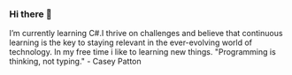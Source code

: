 ### Hi there 👋
 I’m currently learning C#.I thrive on challenges and believe that continuous learning is the key to staying relevant in the ever-evolving world of technology. 
 In my free time i like to learning new things.
"Programming is thinking, not typing." - Casey Patton

<!--
**Aleksandar0004/aleksandar0004** is a ✨ _special_ ✨ repository because its `README.md` (this file) appears on your GitHub profile.

Here are some ideas to get you started:

- 🔭 I’m currently working on ...
- 🌱 I’m currently learning ...
- 👯 I’m looking to collaborate on ...
- 🤔 I’m looking for help with ...
- 💬 Ask me about ...
- 📫 How to reach me: ...
- 😄 Pronouns: ...
- ⚡ Fun fact: ...
-->
